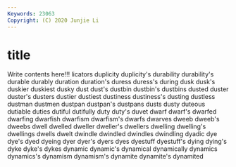 ```yaml
---
Keywords: 23063
Copyright: (C) 2020 Junjie Li
---
```


# title

Write contents here!!!
licators 
duplicity 
duplicity's 
durability 
durability's 
durable 
durably 
duration
duration's 
duress 
duress's 
during 
dusk 
dusk's 
duskier 
duskiest 
dusky 
dust
dust's 
dustbin 
dustbin's 
dustbins 
dusted 
duster 
duster's 
dusters 
dustier 
dustiest
dustiness 
dustiness's 
dusting 
dustless 
dustman 
dustmen 
dustpan 
dustpan's 
dustpans 
dusts
dusty 
duteous 
dutiable 
duties 
dutiful 
dutifully 
duty 
duty's 
duvet 
dwarf
dwarf's 
dwarfed 
dwarfing 
dwarfish 
dwarfism 
dwarfism's 
dwarfs 
dwarves 
dweeb 
dweeb's
dweebs 
dwell 
dwelled 
dweller 
dweller's 
dwellers 
dwelling 
dwelling's 
dwellings 
dwells
dwelt 
dwindle 
dwindled 
dwindles 
dwindling 
dyadic 
dye 
dye's 
dyed 
dyeing
dyer 
dyer's 
dyers 
dyes 
dyestuff 
dyestuff's 
dying 
dying's 
dyke 
dyke's
dykes 
dynamic 
dynamic's 
dynamical 
dynamically 
dynamics 
dynamics's 
dynamism 
dynamism's 
dynamite
dynamite's 
dynamited 
